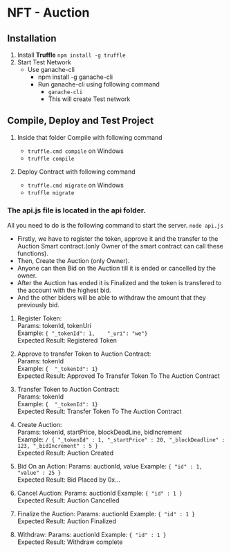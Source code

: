 # NFT - Auction

## Installation
1. Install **Truffle** ```npm install -g truffle```
2. Start Test Network 
   - Use ganache-cli
     - npm install -g ganache-cli
     - Run ganache-cli using following command
       - ```ganache-cli```
       - This will create Test network

## Compile, Deploy and Test Project
1. Inside that folder Compile with following command
   - ```truffle.cmd compile``` on Windows
   - ```truffle compile```

2. Deploy Contract with following command
   - ```truffle.cmd migrate```  on Windows
   - ```truffle migrate```

### The api.js file is located in the api folder.
All you need to do is the following command to start the server.
```node api.js```

* Firstly, we have to register the token, approve it and the transfer to the Auction Smart contract.(only Owner of the smart contract can call these functions).
* Then, Create the Auction (only Owner).
* Anyone can then Bid on the Auction till it is ended or cancelled by the owner.
* After the Auction has ended it is Finalized and the token is transfered to the account with the highest bid.
* And the other biders will be able to withdraw the amount that they previously bid.

1. Register Token:\
   Params: tokenId, tokenUri\
      Example: 
         ```{
            "_tokenId": 1,   
            "_uri": "we"}```\
      Expected Result:
         Registered Token
         
2. Approve to transfer Token to Auction Contract:\
   Params: tokenId\
      Example: 
         ```{ 
            "_tokenId": 1}```\
      Expected Result:
         Approved To Transfer Token To The Auction Contract
         
3. Transfer Token to Auction Contract:\
   Params: tokenId\
      Example: 
         ```{ 
            "_tokenId": 1}```\
      Expected Result:
         Transfer Token To The Auction Contract
         
4. Create Auction:   
   Params: tokenId, startPrice, blockDeadLine, bidIncrement\
      Example:
         ```/ {
             "_tokenId" : 1,
             "_startPrice" : 20,
             "_blockDeadline" : 123,
             "_bidIncrement" : 5
              }```\
      Expected Result: 
         Auction Created
              
5. Bid On an Action:
   Params: auctionId, value
      Example:
         ```{
            "id" : 1,
            "value" : 25
            }```\
      Expected Result: 
         Bid Placed by 0x...
         
6. Cancel Auction:
   Params: auctionId
      Example:
         ```{
            "id" : 1
            }```\
      Expected Result: 
         Auction Cancelled
        
7. Finalize the Auction:
   Params: auctionId
      Example:
         ```{
            "id" : 1
            }```\
      Expected Result: 
         Auction Finalized
        
8. Withdraw:
   Params: auctionId
      Example:
         ```{
            "id" : 1
            }```\
      Expected Result: 
         Withdraw complete
            

